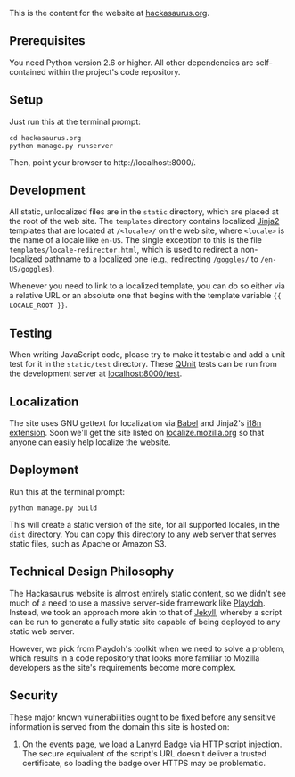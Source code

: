 This is the content for the website at [hackasaurus.org][].

  [hackasaurus.org]: http://hackasaurus.org

## Prerequisites

You need Python version 2.6 or higher. All other dependencies are
self-contained within the project's code repository.

## Setup

Just run this at the terminal prompt:

    cd hackasaurus.org
    python manage.py runserver

Then, point your browser to http://localhost:8000/.

## Development

All static, unlocalized files are in the `static` directory, which are
placed at the root of the web site. The `templates` directory
contains localized [Jinja2][] templates that are located at `/<locale>/` on
the web site, where `<locale>` is the name of a locale like `en-US`. The
single exception to this is the file `templates/locale-redirector.html`,
which is used to redirect a non-localized pathname to a localized one (e.g.,
redirecting `/goggles/` to `/en-US/goggles`).

Whenever you need to link to a localized template, you can do so either via
a relative URL or an absolute one that begins with the template variable
`{{ LOCALE_ROOT }}`.

  [Jinja2]: http://jinja.pocoo.org/

## Testing

When writing JavaScript code, please try to make it testable and add
a unit test for it in the `static/test` directory. These [QUnit][]
tests can be run from the development server at  [localhost:8000/test][].

  [QUnit]: http://docs.jquery.com/Qunit
  [localhost:8000/test]: http://localhost:8000/test/

## Localization

The site uses GNU gettext for localization via [Babel][] and Jinja2's
[i18n extension][]. Soon we'll get the site listed on
[localize.mozilla.org][] so that anyone can easily help localize
the website.

  [Babel]: http://babel.edgewall.org/
  [i18n extension]: http://jinja.pocoo.org/docs/templates/#extensions
  [localize.mozilla.org]: https://localize.mozilla.org

## Deployment

Run this at the terminal prompt:

    python manage.py build
    
This will create a static version of the site, for all supported locales, in 
the `dist` directory. You can copy this directory to any web server that 
serves static files, such as Apache or Amazon S3.

## Technical Design Philosophy

The Hackasaurus website is almost entirely static content, so we didn't see
much of a need to use a massive server-side framework like [Playdoh][].
Instead, we took an approach more akin to that of [Jekyll][], whereby
a script can be run to generate a fully static site capable of being
deployed to any static web server.

However, we pick from Playdoh's toolkit when we need to solve a problem, which
results in a code repository that looks more familiar to Mozilla developers as
the site's requirements become more complex.

  [Playdoh]: https://github.com/mozilla/playdoh
  [Jekyll]: https://github.com/mojombo/jekyll/wiki

## Security

These major known vulnerabilities ought to be fixed before any sensitive
information is served from the domain this site is hosted on:

1. On the events page, we load a [Lanyrd Badge][] via HTTP script injection.
   The secure equivalent of the script's URL doesn't deliver a trusted
   certificate, so loading the badge over HTTPS may be problematic.

  [Lanyrd badge]: http://lanyrd.com/services/badges/docs/
